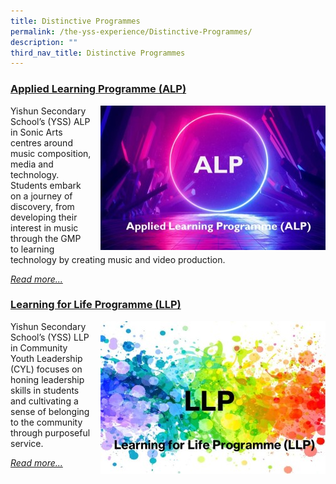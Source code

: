 ```yaml
---
title: Distinctive Programmes
permalink: /the-yss-experience/Distinctive-Programmes/
description: ""
third_nav_title: Distinctive Programmes
---
```

### [Applied Learning Programme (ALP)](/the-yss-experience/Distinctive-Programmes/alp/)


<img src="/images/YSS%20Exp/ALP1.jpg" style="width:360px;margin-left:15px;" align = "right">

Yishun Secondary School’s (YSS) ALP in Sonic Arts centres around music composition, media and technology. Students embark on a journey of discovery, from developing their interest in music through the GMP to learning technology by creating music and video production.

[*Read more...*](/the-yss-experience/Distinctive-Programmes/alp/)




### [Learning for Life Programme (LLP)](/the-yss-experience/Distincitive-Programmes/llp/)

<img src="/images/YSS%20Exp/LLP/LLP1.jpg" style="width:360px;margin-left:15px;" align = "right">

Yishun Secondary School’s (YSS) LLP in Community Youth Leadership (CYL) focuses on honing leadership skills in students and cultivating a sense of belonging to the community through purposeful service.

[*Read more...*](/the-yss-experience/Distinctive-Programmes/llp/)